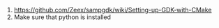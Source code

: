 1. https://github.com/Zeex/sampgdk/wiki/Setting-up-GDK-with-CMake
2. Make sure that python is installed